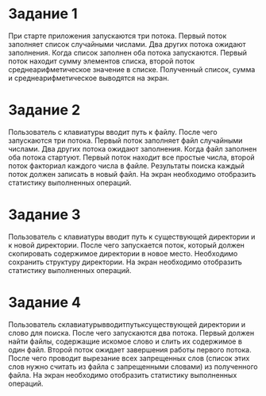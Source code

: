 # Задание 1
При старте приложения запускаются три потока. Первый поток заполняет список случайными числами. Два других потока ожидают заполнения. Когда список заполнен оба потока запускаются. Первый поток находит
сумму элементов списка, второй поток среднеарифметическое значение в списке. Полученный список, сумма и среднеарифметическое выводятся на экран. 

# Задание 2
Пользователь с клавиатуры вводит путь к файлу. После чего запускаются три потока. Первый поток заполняет файл случайными числами. Два других потока ожидают заполнения. Когда файл заполнен оба потока
стартуют. Первый поток находит все простые числа, второй поток факториал каждого числа в файле. Результаты поиска каждый поток должен записать в новый файл. На экран необходимо отобразить статистику
выполненных операций.

# Задание 3
Пользователь с клавиатуры вводит путь к существующей директории и к новой директории. После чего запускается поток, который должен скопировать содержимое директории в новое место. Необходимо сохранить
структуру директории. На экран необходимо отобразить статистику выполненных операций.

# Задание 4
Пользователь склавиатурывводитпутьксуществующей директории и слово для поиска. После чего запускаются два потока. Первый должен найти файлы, содержащие искомое слово и слить их содержимое в один файл. 
Второй поток ожидает завершения работы первого потока. После чего проводит вырезание всех запрещенных слов (список этих слов нужно считать из файла с запрещенными словами) из полученного файла. 
На экран необходимо отобразить статистику выполненных операций.
